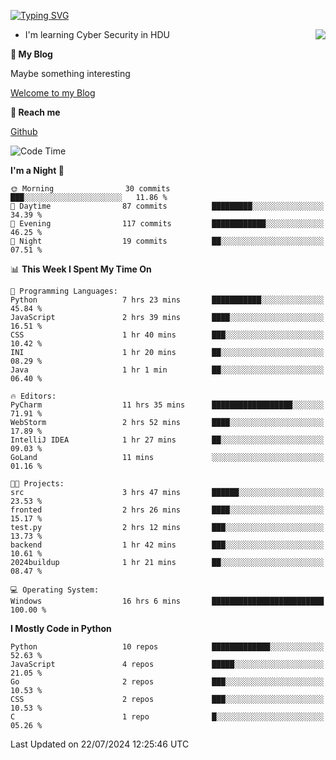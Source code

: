 [![Typing SVG](https://readme-typing-svg.herokuapp.com?font=Fira+Code&pause=1000&random=false&width=450&height=60&lines=Hello+%F0%9F%91%8B%F0%9F%8F%BB;I'm+JBNRZ)](https://git.io/typing-svg)

<a href="#">
  <img align="right" src="https://github-readme-stats.vercel.app/api?username=JBNRZ&show_icons=true&bg_color=15,f2f7fd,E0EAFC" />
</a>

- I'm learning Cyber Security in HDU

 **🌱 My Blog**

Maybe something interesting

[Welcome to my Blog](https://jbnrz.com.cn/)

 **💬 Reach me** 

[Github](https://github.com/JBNRZ)


<!--START_SECTION:waka-->
![Code Time](http://img.shields.io/badge/Code%20Time-613%20hrs%2013%20mins-blue)

**I'm a Night 🦉** 

```text
🌞 Morning                30 commits          ███░░░░░░░░░░░░░░░░░░░░░░   11.86 % 
🌆 Daytime                87 commits          █████████░░░░░░░░░░░░░░░░   34.39 % 
🌃 Evening                117 commits         ████████████░░░░░░░░░░░░░   46.25 % 
🌙 Night                  19 commits          ██░░░░░░░░░░░░░░░░░░░░░░░   07.51 % 
```


📊 **This Week I Spent My Time On** 

```text
💬 Programming Languages: 
Python                   7 hrs 23 mins       ███████████░░░░░░░░░░░░░░   45.84 % 
JavaScript               2 hrs 39 mins       ████░░░░░░░░░░░░░░░░░░░░░   16.51 % 
CSS                      1 hr 40 mins        ███░░░░░░░░░░░░░░░░░░░░░░   10.42 % 
INI                      1 hr 20 mins        ██░░░░░░░░░░░░░░░░░░░░░░░   08.29 % 
Java                     1 hr 1 min          ██░░░░░░░░░░░░░░░░░░░░░░░   06.40 % 

🔥 Editors: 
PyCharm                  11 hrs 35 mins      ██████████████████░░░░░░░   71.91 % 
WebStorm                 2 hrs 52 mins       ████░░░░░░░░░░░░░░░░░░░░░   17.89 % 
IntelliJ IDEA            1 hr 27 mins        ██░░░░░░░░░░░░░░░░░░░░░░░   09.03 % 
GoLand                   11 mins             ░░░░░░░░░░░░░░░░░░░░░░░░░   01.16 % 

🐱‍💻 Projects: 
src                      3 hrs 47 mins       ██████░░░░░░░░░░░░░░░░░░░   23.53 % 
fronted                  2 hrs 26 mins       ████░░░░░░░░░░░░░░░░░░░░░   15.17 % 
test.py                  2 hrs 12 mins       ███░░░░░░░░░░░░░░░░░░░░░░   13.73 % 
backend                  1 hr 42 mins        ███░░░░░░░░░░░░░░░░░░░░░░   10.61 % 
2024buildup              1 hr 21 mins        ██░░░░░░░░░░░░░░░░░░░░░░░   08.47 % 

💻 Operating System: 
Windows                  16 hrs 6 mins       █████████████████████████   100.00 % 
```

**I Mostly Code in Python** 

```text
Python                   10 repos            █████████████░░░░░░░░░░░░   52.63 % 
JavaScript               4 repos             █████░░░░░░░░░░░░░░░░░░░░   21.05 % 
Go                       2 repos             ███░░░░░░░░░░░░░░░░░░░░░░   10.53 % 
CSS                      2 repos             ███░░░░░░░░░░░░░░░░░░░░░░   10.53 % 
C                        1 repo              █░░░░░░░░░░░░░░░░░░░░░░░░   05.26 % 
```




 Last Updated on 22/07/2024 12:25:46 UTC
<!--END_SECTION:waka-->
